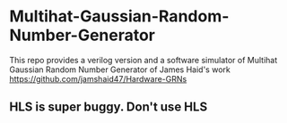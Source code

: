 # Multihat-Gaussian-Random-Number-Generator
This repo provides a verilog version and a software simulator of Multihat Gaussian Random Number Generator of James Haid's work https://github.com/jamshaid47/Hardware-GRNs 

## HLS is super buggy. Don't use HLS
